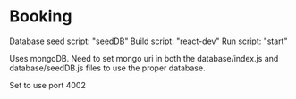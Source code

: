 # Booking

Database seed script: "seedDB"
Build script: "react-dev"
Run script: "start"

Uses mongoDB. Need to set mongo uri in both the database/index.js and database/seedDB.js files to use the proper database.

Set to use port 4002